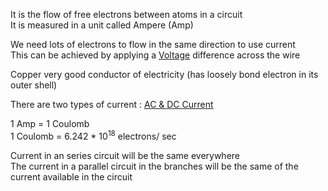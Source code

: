 It is the flow of free electrons between atoms in a circuit  
It is measured in a unit called Ampere (Amp)

We need lots of electrons to flow in the same direction to use current  
This can be achieved by applying a [Voltage](Voltage.md) difference across the wire

Copper very good conductor of electricity (has loosely bond electron in its outer shell)

There are two types of current : [AC & DC Current](AC%20&%20DC%20Current.md)

1 Amp = 1 Coulomb  
1 Coulomb = 6.242 * $10^{18}$ electrons/ sec

Current in an series circuit will be the same everywhere  
The current in a parallel circuit in the branches will be the same of the current available in the circuit
